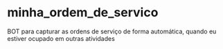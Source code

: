 # minha_ordem_de_servico
BOT para capturar as ordens de serviço de forma automática, quando eu estiver ocupado em outras atividades
